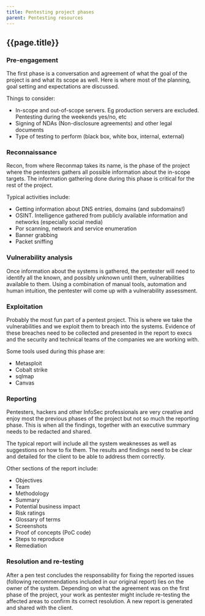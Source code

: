 ```yaml
---
title: Pentesting project phases
parent: Pentesting resources
---
```


## {{page.title}}

### Pre-engagement

The first phase is a conversation and agreement of what the goal of the project is and what its scope as well. Here is where most of the planning, goal setting and expectations are discussed.

Things to consider:
- In-scope and out-of-scope servers. Eg production servers are excluded. Pentesting during the weekends yes/no, etc
- Signing of NDAs (Non-disclosure agreements) and other legal documents
- Type of testing to perform (black box, white box, internal, external)

### Reconnaissance

Recon, from where Reconmap takes its name, is the phase of the project where the pentesters gathers all possible information about the in-scope targets. The information gathering done during this phase is critical for the rest of the project.

Typical activities include:
- Getting information about DNS entries, domains (and subdomains!)
- OSINT. Intelligence gathered from publicly available information and networks (especially social media)
- Por scanning, network and service enumeration
- Banner grabbing
- Packet sniffing

### Vulnerability analysis

Once information about the systems is gathered, the pentester will need to identify all the known, and possibly unknown until them, vulnerabilities available to them. Using a combination of manual tools, automation and human intuition, the pentester will come up with a vulnerability assessment.

### Exploitation

Probably the most fun part of a pentest project. This is where we take the vulnerabilities and we exploit them to breach into the systems. Evidence of these breaches need to be collected and presented in the report to execs and the security and technical teams of the companies we are working with.

Some tools used during this phase are:
- Metasploit
- Cobalt strike
- sqlmap
- Canvas

### Reporting

Pentesters, hackers and other InfoSec professionals are very creative and enjoy most the previous phases of the project but not so much the reporting phase. This is when all the findings, together with an executive summary needs to be redacted and shared.

The typical report will include all the system weaknesses as well as suggestions on how to fix them. The results and findings need to be clear and detailed for the client to be able to address them correctly.

Other sections of the report include:
- Objectives
- Team
- Methodology
- Summary
- Potential business impact
- Risk ratings
- Glossary of terms
- Screenshots
- Proof of concepts (PoC code)
- Steps to reproduce
- Remediation

### Resolution and re-testing

After a pen test concludes the responsability for fixing the reported issues (following recommendations included in our original report) lies on the owner of the system. Depending on what the agreement was on the first phase of the project, your work as pentester might include re-testing the affected areas to confirm its correct resolution. A new report is generated and shared with the client.
